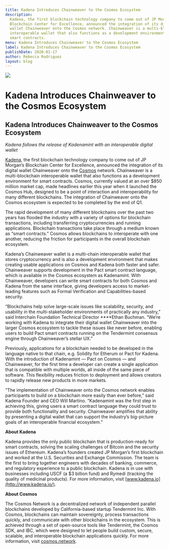 ```yaml
---
title: Kadena Introduces Chainweaver to the Cosmos Ecosystem
description:
  Kadena, the first blockchain technology company to come out of JP Morgan’s
  Blockchain Center for Excellence, announced the integration of its digital
  wallet Chainweaver onto the Cosmos network. Chainweaver is a multi-blockchain
  interoperable wallet that also functions as a development environment for
  smart contracts.
menu: Kadena Introduces Chainweaver to the Cosmos Ecosystem
label: Kadena Introduces Chainweaver to the Cosmos Ecosystem
publishDate: 2020-01-17
author: Rebecca Rodriguez
layout: blog
---
```


![](/assets/blog/2020/1_TC6Pmg3mMESvs7C1cZFsrA.webp)

# Kadena Introduces Chainweaver to the Cosmos Ecosystem

## Kadena Introduces Chainweaver to the Cosmos Ecosystem

_Kadena follows the release of Kadenamint with an interoperable digital wallet_

[Kadena](https://www.kadena.io/), the first blockchain technology company to
come out of JP Morgan’s Blockchain Center for Excellence, announced the
integration of its digital wallet Chainweaver onto the
[Cosmos](https://cosmos.network/) network. Chainweaver is a multi-blockchain
interoperable wallet that also functions as a development environment for smart
contracts. Cosmos, currently valued at an over $850 million market cap, made
headlines earlier this year when it launched the Cosmos Hub, designed to be a
point of interaction and interoperability for many different blockchains. The
integration of Chainweaver onto the Cosmos ecosystem is expected to be completed
by the end of Q1.

The rapid development of many different blockchains over the past two years has
flooded the industry with a variety of options for blockchain transactions,
including transferring cryptocurrencies and running applications. Blockchain
transactions take place through a medium known as “smart contracts.” Cosmos
allows blockchains to interoperate with one another, reducing the friction for
participants in the overall blockchain ecosystem.

Kadena’s Chainweaver wallet is a multi-chain interoperable wallet that stores
cryptocurrency and is also a development environment that makes creating usable
applications on Cosmos and Kadena both faster and safer. Chainweaver supports
development in the Pact smart contract language, which is available in the
Cosmos ecosystem as Kadenamint. With Chainweaver, developers can write smart
contracts for both Cosmos and Kadena from the same interface, giving developers
access to market-leading features such as Formal Verification and
Capabilities-based security.

“Blockchains help solve large-scale issues like scalability, security, and
usability in the multi-stakeholder environments of practically any industry,”
said Interchain Foundation Technical Director \*\*\*\*Ethan Buchman. “We’re
working with Kadena to integrate their digital wallet Chainweaver into the
larger Cosmos ecosystem to tackle these issues like never before, enabling users
to build Pact smart contracts running on the Tendermint consensus engine through
Chainweaver’s stellar UX.”

Previously, applications for a blockchain needed to be developed in the language
native to that chain, e.g. Solidity for Etherum or Pact for Kadena. With the
introduction of Kadenamint — Pact on Cosmos — and Chainweaver, for the first
time a developer can create a single application that is compatible with
multiple worlds, all inside of the same piece of software. This flexibility
reduces friction to deployment and allows creators to rapidly release new
products in more markets.

“The implementation of Chainweaver onto the Cosmos network enables participants
to build on a blockchain more easily than ever before,” said Kadena Founder and
CEO Will Martino. “Kadenamint was the first step in achieving this, giving users
a smart contract language they could trust to provide both functionality and
security. Chainweaver amplifies that ability by presenting a digital wallet that
can support the industry’s big-picture goals of an interoperable financial
ecosystem.”

**About Kadena**

Kadena provides the only public blockchain that is production-ready for smart
contracts, solving the scaling challenges of Bitcoin and the security issues of
Ethereum. Kadena’s founders created JP Morgan’s first blockchain and worked at
the U.S. Securities and Exchange Commission. The team is the first to bring
together engineers with decades of banking, commerce, and regulatory experience
to a public blockchain. Kadena is in use with businesses including USCF (a $3
billion fund) and Rymedi (tracking the quality of medicinal products). For more
information, visit [www.kadena.io](http://www.kadena.io/).

**About Cosmos**

The Cosmos Network is a decentralized network of independent parallel
blockchains developed by California-based startup Tendermint Inc. With Cosmos,
blockchains can maintain sovereignty, process transactions quickly, and
communicate with other blockchains in the ecosystem. This is achieved through a
set of open-source tools like Tendermint, the Cosmos SDK, and IBC, which were
designed to let people build custom, secure, scalable, and interoperable
blockchain applications quickly. For more information, visit
[cosmos.network](https://cosmos.network/).
